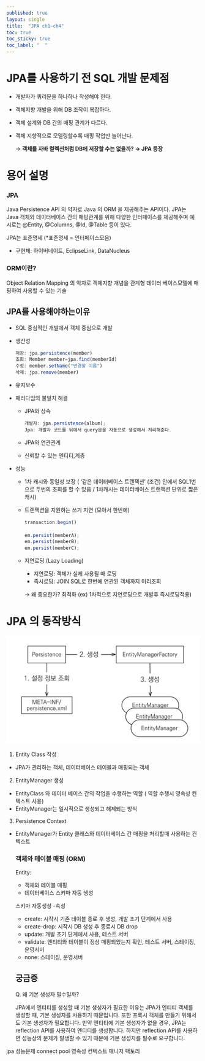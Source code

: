 ```yaml
---
published: true
layout: single
title:  "JPA ch1~ch4"
toc: true
toc_sticky: true
toc_label: "  "
---
```


# JPA를 사용하기 전 SQL 개발 문제점
  
  - 개발자가 쿼리문을 하나하나 작성해야 한다.
  - 객체지향 개발을 위해 DB 조작이 복잡하다.
  - 객체 설계와 DB 간의 매핑 관계가 다르다.
  - 객체 지향적으로 모델링할수록 매핑 작업만 늘어난다.

    → <b>객체를 자바 컬렉션처럼 DB에 저장할 수는 없을까? → JPA 등장</b>

# 용어 설명
### JPA
Java Persistence API 의 약자로 Java 의 ORM 을 제공해주는 API이다.
JPA는 Java 객체와 데이터베이스 간의 매핑관계를 위해 다양한 인터페이스를 제공해주며 예시로는 @Entity, @Columns, @Id, @Table 등이 있다.

JPA는 표준명세 (*표준명세 = 인터페이스모음)

- 구현체: 하이버네이트, EclipseLink, DataNucleus

### ORM이란?
Object Relation Mapping 의 악자로 객체지향 개념을 관계형 데이터 베이스모델에 매핑하여 사용할 수 있는 기술




## JPA를 사용해야하는이유


- SQL 중심적인 개발에서 객체 중심으로 개발
- 생산성

    ```jsx
    저장: jpa.persistence(member)
    조회: Member member=jpa.find(memberId)
    수정: member.setName("변경할 이름")
    삭제: jpa.remove(member)
    ```

- 유지보수

- 패러다임의 불일치 해결

    - JPA와 상속

        ```jsx
        개발자: jpa.persistence(album);
        Jpa: 개발자 코드를 뒤에서 query문을 자동으로 생성해서 처리해준다.
        ```

  - JPA와 연관관계

  - 신뢰할 수 있는 엔티티,계층

- 성능

  - 1차 캐시와 동일성 보장 ( ‘같은 데이터베이스 트랜잭션’ (조건) 안에서 SQL1번으로 두번의 조회를 할 수 있음 / 1차캐시는 데이터베이스 트랜잭션 단위로 짧은 캐시)
  - 트랜잭션을 지원하는 쓰기 지연 (모아서 한번에)

    ```jsx
    transaction.begin()
    
    em.persist(memberA);
    em.persist(memberB);
    em.persist(memberC);
    ```

  - 지연로딩 (Lazy Loading)

    - 지연로딩: 객체가 실제 사용될 때 로딩
    - 즉시로딩: JOIN SQL로 한번에 연관된 객체까지 미리조회

    → 왜 중요한가? 최적화 (ex) 1차적으로 지연로딩으로 개발후 즉시로딩적용)

# JPA 의 동작방식

![동작방식](/assets/images/jpa동작방식.png) 

1. Entity Class 작성

- JPA가 관리하는 객체, 데이터베이스 테이블과 매핑되는 객체

2. EntityManager 생성

- EntityClass 와 데이터 베이스 간의 작업을 수행하는 역할 ( 역할 수행시 영속성 컨텍스트 사용)
- EntityManager는 일시적으로 생성되고 해제되는 방식

3. Persistence Context

- EntityManager가 Entity 클래스와 데이터베이스 간 매핑을 처리할때 사용하는 컨텍스트


  ### 객체와 테이블 매핑 (ORM)

  Entity:

  - 객체와 테이블 매핑
  - 데이터베이스 스키마 자동 생성

  스키마 자동생성 -속성

  - create: 시작시 기존 테이블 종료 후 생성, 개발 초기 단계에서 사용
  - create-drop: 시작시 DB 생성 후 종료시 DB drop
  - update: 개발 초기 단계에서 사용, 테스트 서버
  - validate: 엔티티와 테이블이 정상 매핑되었는지 확인, 테스트 서버, 스테이징, 운영서버
  - none: 스테이징, 운영서버


  ## 궁금증
  Q. 왜 기본 생성자 필수일까?

    JPA에서 엔티티를 생성할 때 기본 생성자가 필요한 이유는 JPA가 엔티티 객체를 생성할 때, 기본 생성자를 사용하기 때문입니다. 또한 프록시 객체를 만들기 위해서도 기본 생성자가 필요합니다. 만약 엔티티에 기본 생성자가 없을 경우, JPA는 reflection API를 사용하여 엔티티를 생성합니다. 하지만 reflection API를 사용하면 성능상의 문제가 발생할 수 있기 때문에 기본 생성자를 필수로 요구합니다.



jpa 성능문제
connect pool
영속성 컨텍스트
매니저 팩토리